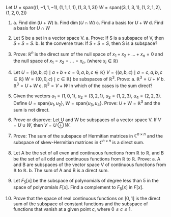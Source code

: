 Let
$U = \text{span}((1, -1, 1, -1), (1, 1, 1, 1), (1, 3, 1, 3))$
$W = \text{span}((3, 1, 3, 1), (1, 2, 1, 2), (1, 2, 0, 2))$

1.  a. Find $\dim(U+W)$
    b. Find $\dim(U \cap W)$
    c. Find a basis for $U+W$
    d. Find a basis for $U \cap W$

2.  Let S be a set in a vector space V.
    a. Prove: If S is a subspace of V, then $S+S=S$.
    b. Is the converse true: If $S+S=S$, then S is a subspace?

3.  Prove: $\mathbb{R}^n$ is the direct sum of the null space of $x_1 + x_2 + \dots + x_n = 0$ and the null space of $x_1 = x_2 = \dots = x_n$. (where $x_i \in \mathbb{R}$)

4.  Let $U = \{(a, b, c) \mid a+b+c=0, a, b, c \in \mathbb{R}\}$
    $V = \{(a, b, c) \mid a=c, a, b, c \in \mathbb{R}\}$
    $W = \{(0, 0, c) \mid c \in \mathbb{R}\}$
    be subspaces of $\mathbb{R}^3$. Prove:
    a. $\mathbb{R}^3 = U+V$
    b. $\mathbb{R}^3 = U+W$
    c. $\mathbb{R}^3 = V+W$
    In which of the cases is the sum direct?

5.  Given the vectors $u_1 = (1, 0, 1)$, $u_2 = (3, 2, 1)$, $u_3 = (1, 2, 3)$, $u_4 = (2, 2, 3)$.
    Define $U = \text{span}\{u_1, u_2\}$, $W = \text{span}\{u_3, u_4\}$.
    Prove: $U+W = \mathbb{R}^3$ and the sum is not direct.

6.  Prove or disprove: Let U and W be subspaces of a vector space V. If $V = U \cup W$, then $V = U \oplus W$.

7.  Prove: The sum of the subspace of Hermitian matrices in $\mathbb{C}^{n \times n}$ and the subspace of skew-Hermitian matrices in $\mathbb{C}^{n \times n}$ is a direct sum.

8.  Let A be the set of all even and continuous functions from $\mathbb{R}$ to $\mathbb{R}$, and B be the set of all odd and continuous functions from $\mathbb{R}$ to $\mathbb{R}$.
    Prove:
    a. A and B are subspaces of the vector space V of continuous functions from $\mathbb{R}$ to $\mathbb{R}$.
    b. The sum of A and B is a direct sum.

9.  Let $F_5[x]$ be the subspace of polynomials of degree less than 5 in the space of polynomials $F[x]$.
    Find a complement to $F_5[x]$ in $F[x]$.

10. Prove that the space of real continuous functions on $[0, 1]$ is the direct sum of the subspace of constant functions and the subspace of functions that vanish at a given point $c$, where $0 \le c \le 1$.